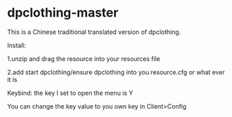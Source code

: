 # dpclothing-master
This is a Chinese traditional translated version of dpclothing. 

Install:

1.unzip and drag the resource into your resources file

2.add start dpclothing/ensure dpclothing into you resource.cfg or what ever it is

Keybind:
the key I set to open the menu is Y

You can change the key value to you own key in Client>Config 
